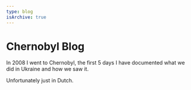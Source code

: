 ```yaml
---
type: blog
isArchive: true
---
```


# Chernobyl Blog

In 2008 I went to Chernobyl, the first 5 days I have documented what we did in Ukraine and how we saw it. 

Unfortunately just in Dutch.
